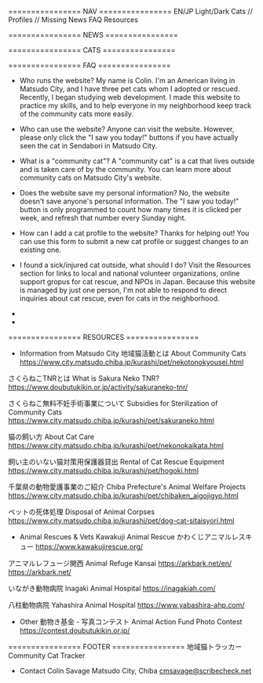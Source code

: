 ================ NAV ================
EN/JP
Light/Dark
Cats
// Profiles
// Missing
News
FAQ
Resources


================ NEWS ================


================ CATS ================


================ FAQ ================
* Who runs the website?
My name is Colin. I'm an American living in Matsudo City, and I have three pet cats whom I adopted or rescued. 
Recently, I began studying web development. I made this website to practice my skills, and to help everyone in my neighborhood keep track of the community cats more easily. 

* Who can use the website?
Anyone can visit the website. However, please only click the "I saw you today!" buttons if you have actually seen the cat in Sendabori in Matsudo City.

* What is a "community cat"?
A "community cat" is a cat that lives outside and is taken care of by the community. You can learn more about community cats on Matsudo City's website. 

* Does the website save my personal information?
No, the website doesn't save anyone's personal information.
The "I saw you today!" button is only programmed to count how many times it is clicked per week, and refresh that number every Sunday night.

* How can I add a cat profile to the website?
Thanks for helping out!
You can use this form to submit a new cat profile or suggest changes to an existing one. 

* I found a sick/injured cat outside, what should I do?
Visit the Resources section for links to local and national volunteer organizations, online support gropus for cat rescue, and NPOs in Japan.
Because this website is managed by just one person, I'm not able to respond to direct inquiries about cat rescue, even for cats in the neighborhood. 

* 

* 

================ RESOURCES ================
* Information from Matsudo City
地域猫活動とは About Community Cats
https://www.city.matsudo.chiba.jp/kurashi/pet/nekotonokyousei.html

さくらねこTNRとは What is Sakura Neko TNR?
https://www.doubutukikin.or.jp/activity/sakuraneko-tnr/

さくらねこ無料不妊手術事業について Subsidies for Sterilization of Community Cats
https://www.city.matsudo.chiba.jp/kurashi/pet/sakuraneko.html

猫の飼い方 About Cat Care
https://www.city.matsudo.chiba.jp/kurashi/pet/nekonokaikata.html

飼い主のいない猫対策用保護器貸出 Rental of Cat Rescue Equipment
https://www.city.matsudo.chiba.jp/kurashi/pet/hogoki.html

千葉県の動物愛護事業のご紹介 Chiba Prefecture's Animal Welfare Projects
https://www.city.matsudo.chiba.jp/kurashi/pet/chibaken_aigojigyo.html

ペットの死体処理 Disposal of Animal Corpses
https://www.city.matsudo.chiba.jp/kurashi/pet/dog-cat-sitaisyori.html

* Animal Rescues & Vets
Kawakuji Animal Rescue かわくじアニマルレスキュー
https://www.kawakujirescue.org/

アニマルレフュージ関西 Animal Refuge Kansai
https://arkbark.net/en/
https://arkbark.net/

いながき動物病院 Inagaki Animal Hospital
https://inagakiah.com/

八柱動物病院 Yahashira Animal Hospital
https://www.yabashira-ahp.com/



* Other
動物き基金 - 写真コンテスト Animal Action Fund Photo Contest
https://contest.doubutukikin.or.jp/

================ FOOTER ================
地域猫トラッカー
Community Cat Tracker

* Contact
Colin Savage
Matsudo City, Chiba
cmsavage@scribecheck.net

